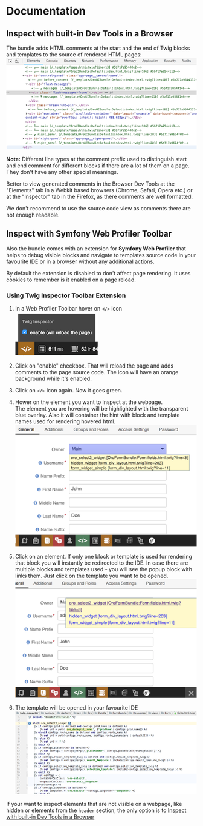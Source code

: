 # Documentation

## Inspect with built-in Dev Tools in a Browser
The bundle adds HTML comments at the start and the end of Twig blocks and templates to the source of rendered HTML pages:<br/>
![HTML Comments For Inspect Twig templates](./images/html-comments.png)

**Note:** Different line types at the comment prefix used to distinguish start and end comment for different blocks if there are a lot of them on a page. 
They don't have any other special meanings.

Better to view generated comments in the Browser Dev Tools at the "Elements" tab in a Webkit based browsers (Chrome, Safari, Opera etc.) or at the "Inspector" tab in the Firefox, as there comments are well formatted.

We don't recommend to use the source code view as comments there are not enough readable.

## Inspect with Symfony Web Profiler Toolbar
Also the bundle comes with an extension for **Symfony Web Profiler** that helps to debug visible blocks and navigate to templates source code in your favourite IDE or in a browser without any additional actions.

By default the extension is disabled to don't affect page rendering. 
It uses cookies to remember is it enabled on a page reload.

### Using Twig Inspector Toolbar Extension

1. In a Web Profiler Toolbar hover on `</>` icon<br/>
![Web Profiler Toolbar Twig Inspector Extension Icon](./images/toolbar-extension-icon.png)
2. Click on "enable" checkbox. That will reload the page and adds comments to the page source code.
The icon will have an orange background while it's enabled.
3. Click on `</>` icon again. Now it goes green.
4. Hower on the element you want to inspect at the webpage.<br/> 
The element you are hovering will be highlighted with the transparent blue overlay. 
Also it will container the hint with block and template names used for rendering hovered html.<br/>
![Hovered element with enabled Twig Inspector](./images/hovered-element.png)

5. Click on an element.
If only one block or template is used for rendering that block you will instantly be redirected to the IDE.
In case there are multiple blocks and templates used - you will see the popup block with links them. 
Just click on the template you want to be opened.<br/>
![List of used templates](./images/list-templates.png)
6. The template will be opened in your favourite IDE<br/>
![Opened template in an IDE](./images/template-in-ide.png)
 
 If your want to inspect elements that are not visible on a webpage, like hidden or elements from the `header` section, 
 the only option is to [Inspect with built-in Dev Tools in a Browser](#inspect-with-built-in-dev-tools-in-a-browser) 
